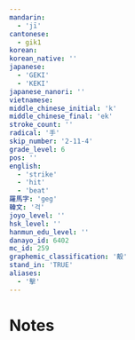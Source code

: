 ```yaml
---
mandarin:
  - 'jī'
cantonese:
  - gik1
korean:
korean_native: ''
japanese:
  - 'GEKI'
  - 'KEKI'
japanese_nanori: ''
vietnamese:
middle_chinese_initial: 'k'
middle_chinese_final: 'ek'
stroke_count: ''
radical: '手'
skip_number: '2-11-4'
grade_level: 6
pos: ''
english:
  - 'strike'
  - 'hit'
  - 'beat'
羅馬字: 'geg'
韓文: '걱'
joyo_level: ''
hsk_level: ''
hanmun_edu_level: ''
danayo_id: 6402
mc_id: 259
graphemic_classification: '毄'
stand_in: 'TRUE'
aliases:
  - '擊'
---
```


# Notes
